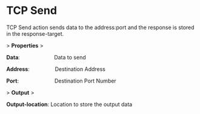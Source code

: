 # TCP Send

TCP Send action sends data to the address:port and the response is stored in the response-target.

&gt; **Properties**
&gt; 

**Data**:                       Data to send

**Address**:                 Destination Address

**Port**:                        Destination Port Number

&gt; **Output**
&gt; 

**Output-location**: Location to store the output data
